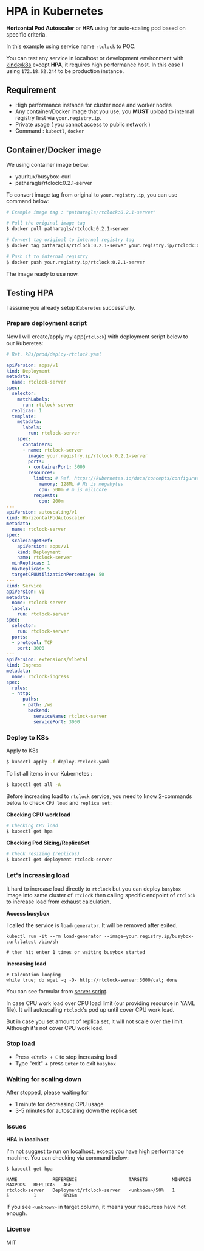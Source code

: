 # HPA in Kubernetes

**Horizontal Pod Autoscaler** or **HPA** using for auto-scaling pod based on specific criteria.

In this example using service name `rtclock` to POC.

You can test any service in localhost or development environment with [kind@k8s](https://patharanor.gitbook.io/kind-k8s/) except **HPA**, it requires high performance host. In this case I using `172.18.62.244` to be production instance.

## Requirement

 - High performance instance for cluster node and worker nodes
 - Any container/Docker image that you use, you **MUST** upload to internal registry first via `your.registry.ip`.
 - Private usage ( you cannot access to public network )
 - Command : `kubectl`, `docker`

## Container/Docker image

We using container image below:

 - yauritux/busybox-curl
 - patharagls/rtclock:0.2.1-server

To convert image tag from original to `your.registry.ip`, you can use command below:

```bash
# Example image tag : "patharagls/rtclock:0.2.1-server"

# Pull the original image tag
$ docker pull patharagls/rtclock:0.2.1-server

# Convert tag original to internal registry tag
$ docker tag patharagls/rtclock:0.2.1-server your.registry.ip/rtclock:0.2.1-server

# Push it to internal registry
$ docker push your.registry.ip/rtclock:0.2.1-server
```

The image ready to use now.

## Testing HPA

I assume you already setup `Kuberetes` successfully. 

### Prepare deployment script

Now I will create/apply my app(`rtclock`) with deployment script below to our Kuberetes:

```yaml
# Ref. k8s/prod/deploy-rtclock.yaml

apiVersion: apps/v1
kind: Deployment
metadata:
  name: rtclock-server
spec:
  selector:
    matchLabels:
      run: rtclock-server
  replicas: 1
  template:
    metadata:
      labels:
        run: rtclock-server
    spec:
      containers:
      - name: rtclock-server
        image: your.registry.ip/rtclock:0.2.1-server
        ports:
        - containerPort: 3000
        resources:
          limits: # Ref. https://kubernetes.io/docs/concepts/configuration/manage-resources-containers/
            memory: 128Mi # Mi is megabytes
            cpu: 500m # m is milicore
          requests:
            cpu: 200m
---
apiVersion: autoscaling/v1
kind: HorizontalPodAutoscaler
metadata:
  name: rtclock-server
spec:
  scaleTargetRef:
    apiVersion: apps/v1
    kind: Deployment
    name: rtclock-server
  minReplicas: 1
  maxReplicas: 5
  targetCPUUtilizationPercentage: 50
---
kind: Service
apiVersion: v1
metadata:
  name: rtclock-server
  labels:
    run: rtclock-server
spec:
  selector:
    run: rtclock-server
  ports:
  - protocol: TCP
    port: 3000
---
apiVersion: extensions/v1beta1
kind: Ingress
metadata:
  name: rtclock-ingress
spec:
  rules:
  - http:
      paths:
      - path: /ws
        backend:
          serviceName: rtclock-server
          servicePort: 3000

```

### Deploy to K8s

Apply to K8s

```bash
$ kubectl apply -f deploy-rtclock.yaml
```

To list all items in our Kubernetes :

```bash
$ kubectl get all -A
```

Before increasing load to `rtclock` service, you need to know 2-commands below to check `CPU load` and `replica set`:

**Checking CPU work load**

```bash
# Checking CPU load
$ kubectl get hpa
```

**Checking Pod Sizing/ReplicaSet**

```bash
# Check resizing (replicas)
$ kubectl get deployment rtclock-server
```

### Let's increasing load

It hard to increase load directly to `rtclock` but you can deploy `busybox` image into same cluster of `rtclock` then calling specific endpoint of `rtclock` to increase load from exhaust calculation.

**Access busybox**

I called the service is `load-generator`. It will be removed after exited.

```
kubectl run -it --rm load-generator --image=your.registry.ip/busybox-curl:latest /bin/sh

# then hit enter 1 times or waiting busybox started
```

**Increasing load**

```
# Calcuation looping
while true; do wget -q -O- http://rtclock-server:3000/cal; done
```

You can see formular from [server script](../server/server.js).


In case CPU work load over CPU load limit (our providing resource in YAML file). It will autoscaling `rtclock`'s pod up until cover CPU work load. 

But in case you set amount of replica set, it will not scale over the limit. Although it's not cover CPU work load.

### Stop load

 - Press `<Ctrl> + C` to stop increasing load
 - Type "exit" + press `Enter` to exit `busybox`

### Waiting for scaling down

After stopped, please waiting for 
 - 1 minute for decreasing CPU usage
 - 3-5 minutes for autoscaling down the replica set

### Issues

**HPA in localhost**

I'm not suggest to run on localhost, except you have high performance machine. You can checking via command below:

```
$ kubectl get hpa

NAME             REFERENCE                   TARGETS         MINPODS   MAXPODS   REPLICAS   AGE
rtclock-server   Deployment/rtclock-server   <unknown>/50%   1         5         1          6h36m
```

If you see `<unknown>` in target column, it means your resources have not enough.

### License

MIT